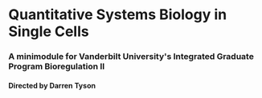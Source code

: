 # Quantitative Systems Biology in Single Cells
### A minimodule for Vanderbilt University's Integrated Graduate Program Bioregulation II
#### Directed by Darren Tyson
